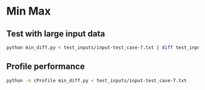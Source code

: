 Min Max
===

Test with large input data
---

```sh
python min_diff.py < test_inputs/input-test_case-7.txt | diff test_inputs/output-test_case-7.txt -
```

Profile performance
---

```sh
python -m cProfile min_diff.py < test_inputs/input-test_case-7.txt
```
